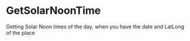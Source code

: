 # GetSolarNoonTime
Getting Solar Noon times of the day, when you have the date and LatLong of the place

